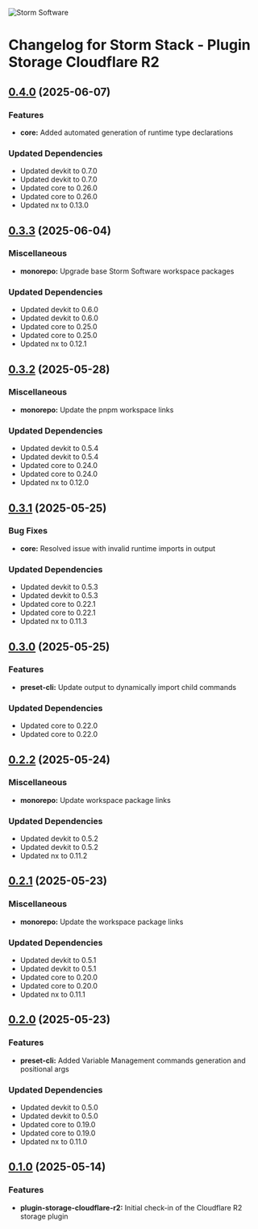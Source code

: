 ![Storm Software](https://public.storm-cdn.com/brand-banner.png)

# Changelog for Storm Stack - Plugin Storage Cloudflare R2

## [0.4.0](https://github.com/storm-software/storm-stack/releases/tag/plugin-storage-cloudflare-r2%400.4.0) (2025-06-07)

### Features

- **core:** Added automated generation of runtime type declarations

### Updated Dependencies

- Updated devkit to 0.7.0
- Updated devkit to 0.7.0
- Updated core to 0.26.0
- Updated core to 0.26.0
- Updated nx to 0.13.0

## [0.3.3](https://github.com/storm-software/storm-stack/releases/tag/plugin-storage-cloudflare-r2%400.3.3) (2025-06-04)

### Miscellaneous

- **monorepo:** Upgrade base Storm Software workspace packages

### Updated Dependencies

- Updated devkit to 0.6.0
- Updated devkit to 0.6.0
- Updated core to 0.25.0
- Updated core to 0.25.0
- Updated nx to 0.12.1

## [0.3.2](https://github.com/storm-software/storm-stack/releases/tag/plugin-storage-cloudflare-r2%400.3.2) (2025-05-28)

### Miscellaneous

- **monorepo:** Update the pnpm workspace links

### Updated Dependencies

- Updated devkit to 0.5.4
- Updated devkit to 0.5.4
- Updated core to 0.24.0
- Updated core to 0.24.0
- Updated nx to 0.12.0

## [0.3.1](https://github.com/storm-software/storm-stack/releases/tag/plugin-storage-cloudflare-r2%400.3.1) (2025-05-25)

### Bug Fixes

- **core:** Resolved issue with invalid runtime imports in output

### Updated Dependencies

- Updated devkit to 0.5.3
- Updated devkit to 0.5.3
- Updated core to 0.22.1
- Updated core to 0.22.1
- Updated nx to 0.11.3

## [0.3.0](https://github.com/storm-software/storm-stack/releases/tag/plugin-storage-cloudflare-r2%400.3.0) (2025-05-25)

### Features

- **preset-cli:** Update output to dynamically import child commands

### Updated Dependencies

- Updated core to 0.22.0
- Updated core to 0.22.0

## [0.2.2](https://github.com/storm-software/storm-stack/releases/tag/plugin-storage-cloudflare-r2%400.2.2) (2025-05-24)

### Miscellaneous

- **monorepo:** Update workspace package links

### Updated Dependencies

- Updated devkit to 0.5.2
- Updated devkit to 0.5.2
- Updated nx to 0.11.2

## [0.2.1](https://github.com/storm-software/storm-stack/releases/tag/plugin-storage-cloudflare-r2%400.2.1) (2025-05-23)

### Miscellaneous

- **monorepo:** Update the workspace package links

### Updated Dependencies

- Updated devkit to 0.5.1
- Updated devkit to 0.5.1
- Updated core to 0.20.0
- Updated core to 0.20.0
- Updated nx to 0.11.1

## [0.2.0](https://github.com/storm-software/storm-stack/releases/tag/plugin-storage-cloudflare-r2%400.2.0) (2025-05-23)

### Features

- **preset-cli:** Added Variable Management commands generation and positional
  args

### Updated Dependencies

- Updated devkit to 0.5.0
- Updated devkit to 0.5.0
- Updated core to 0.19.0
- Updated core to 0.19.0
- Updated nx to 0.11.0

## [0.1.0](https://github.com/storm-software/storm-stack/releases/tag/plugin-storage-cloudflare-r2%400.1.0) (2025-05-14)

### Features

- **plugin-storage-cloudflare-r2:** Initial check-in of the Cloudflare R2
  storage plugin
